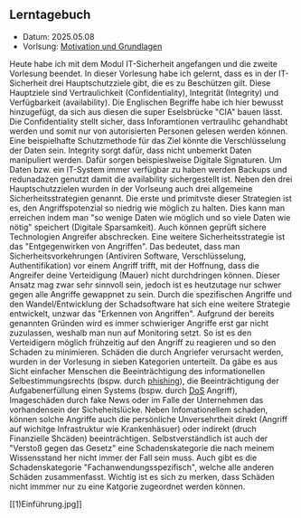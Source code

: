 ## Lerntagebuch
- Datum: 2025.05.08
- Vorlsung: [Motivation und Grundlagen](https://moodle.w-hs.de/pluginfile.php/697756/mod_resource/content/1/02_Grundlagen_Motivation.pdf)

Heute habe ich mit dem Modul IT-Sicherheit angefangen und die zweite Vorlesung beendet. In dieser Vorlesung habe ich gelernt, dass es in der IT-Sicherheit drei Hauptschutzziele gibt, die es zu Beschützen gilt. Diese Hauptziele sind Vertraulichkeit (Confidentiality), Integrität (Integrity) und Verfügbarkeit (availability). Die Englischen Begriffe habe ich hier bewusst hinzugefügt, da sich aus diesen die super Eselsbrücke "CIA" bauen lässt. Die Confidentiality stellt sicher, dass Inforamtionen vertraulihc gehandhabt werden und somit nur von autorisierten Personen gelesen werden können. Eine beispielhafte Schutzmethode für das Ziel könnte die Verschlüsselung der Daten sein. Integrity sorgt dafür, dass nicht unbemerkt Daten manipuliert werden. Dafür sorgen beispieslweise Digitale Signaturen. Um Daten bzw. ein IT-System immer verfügbar zu haben werden Backups und redunadazen genutzt damit die availability sichergestellt ist.
Neben den drei Hauptschutzzielen wurden in der Vorlseung auch drei allgemeine Sicherheitsstrategien genannt. Die erste und primitvste dieser Strategien ist es, den Angriffspotenzial so niedrig wie möglich zu halten. Dies kann man erreichen indem man "so wenige Daten wie möglich und so viele Daten wie nötig" speichert (Digitale Sparsamkeit). Auch können geprüft sichere Technologien Angreifer abschrecken. Eine weitere Sicherheitsstrategie ist das "Entgegenwirken von Angriffen". Das bedeutet, dass man Sicherheitsvorkehrungen  (Antiviren Software, Verschlüsselung, Authentifikation) vor einem Angriff trifft, mit der Hoffnung, dass die Angreifer deine Verteidigung (Mauer) nicht durchdringen können. Dieser Ansatz mag zwar sehr sinnvoll sein, jedoch ist es heutzutage nur schwer gegen alle Angriffe gewappnet zu sein. Durch die spezifischen Angriffe und den Wandel/Entwicklung der Schadsoftware hat sich eine weitere Strategie entwickelt, unzwar das "Erkennen von Angriffen". Aufgrund der bereits genannten Gründen wird es immer schwieriger Angriffe erst gar nicht zuzulassen, weshalb man nun auf Monitoring setzt. So ist es den Verteidigern möglich frühzeitig auf den Angriff zu reagieren und so den Schaden zu minimieren.
Schäden die durch Angriefer verursacht werden, wurden in der Vorlesung in sieben Kategorien unterteilt. Da gäbe es aus Sicht einfacher Menschen die Beeinträchtigung des informationellen Selbestimmungsrechts (bspw. durch [phishing](https://www.bsi.bund.de/DE/Themen/Verbraucherinnen-und-Verbraucher/Cyber-Sicherheitslage/Methoden-der-Cyber-Kriminalitaet/Spam-Phishing-Co/Passwortdiebstahl-durch-Phishing/Aktuelle-Beispiele-fuer-Phishing/aktuelle-beispiele-fuer-phishing_node.html)), die Beeinträchtigung der Aufgabenerfüllung einen Systems (bspw. durch [DoS](https://www.bsi.bund.de/DE/Themen/Verbraucherinnen-und-Verbraucher/Cyber-Sicherheitslage/Methoden-der-Cyber-Kriminalitaet/DoS-Denial-of-Service/dos-denial-of-service_node.html) Angriff), Imageschäden durch fake News oder im Falle der Unternehmen das vorhandensein der Sicheheitslücke. Neben Infomationellem schaden, können solche Angriffe auch die persönliche Unversehrtheit direkt (Angriff auf wichitge Infrastruktur wie Krankenhäsuer) oder indirekt (druch Finanzielle Shcäden) beeinträchtigen. Selbstverständlich ist auch der "Verstoß gegen das Gesetz" eine Schadenskategorie die nach meinem Wissensstand her nicht immer der Fall sein muss. Auch gibt es die Schadenskategorie "Fachanwendungsspezifisch", welche alle anderen Schäden zusammenfasst. Wichtig ist es sich zu merken, dass Schäden nicht immmer nur zu eine Katgorie zugeordnet werden können. 

[[1)Einführung.jpg]]